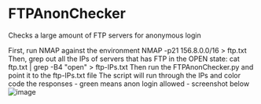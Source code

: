 # FTPAnonChecker
Checks a large amount of FTP servers for anonymous login

First, run NMAP against the environment NMAP -p21 156.8.0.0/16 > ftp.txt
Then, grep out all the IPs of servers that has FTP in the OPEN state: cat ftp.txt | grep -B4 "open" > ftp-IPs.txt
Then run the FTPAnonChecker.py and point it to the ftp-IPs.txt file
The script will run through the IPs and color code the responses - green means anon login allowed - screenshot below
![image](https://github.com/user-attachments/assets/534ce649-652e-497d-9c6d-c503776b3be3)

